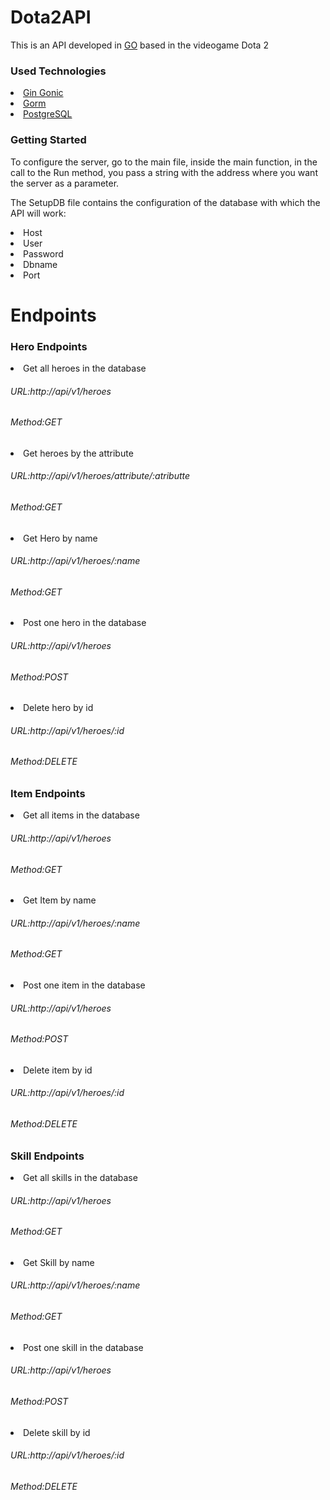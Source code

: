 # Dota2API
<p>This is an API developed in <a href=https://go.dev/>GO</a> based in the videogame Dota 2</p>
<h3>Used Technologies</h3>
<li><a href=https://github.com/gin-gonic/gin>Gin Gonic</a></li>
<li><a href=https://gorm.io/>Gorm</a></li>
<li><a href=https://www.postgresql.org//>PostgreSQL</a></li>

<h3>Getting Started</h3>
<p>To configure the server, go to the main file, inside the main function, 
in the call to the Run method, you pass a string with the address where 
you want the server as a parameter.</p>
<p>The SetupDB file contains the configuration of the database with which the API will work:
<li>Host</li>
<li>User</li>
<li>Password</li>
<li>Dbname</li>
<li>Port</li>
</p>


<h1>Endpoints</h1>

<h3>Hero Endpoints</h3>
<li>Get all heroes in the database</li>
<h6>URL:http://api/v1/heroes</h6>
<h6>Method:GET</h6>

<li>Get heroes by the attribute</li>
<h6>URL:http://api/v1/heroes/attribute/:atributte</h6>
<h6>Method:GET</h6>

<li>Get Hero by name</li>
<h6>URL:http://api/v1/heroes/:name</h6>
<h6>Method:GET</h6>

<li>Post one hero in the database</li>
<h6>URL:http://api/v1/heroes</h6>
<h6>Method:POST</h6>

<li>Delete hero by id</li>
<h6>URL:http://api/v1/heroes/:id</h6>
<h6>Method:DELETE</h6>

<h3>Item Endpoints</h3>
<li>Get all items in the database</li>
<h6>URL:http://api/v1/heroes</h6>
<h6>Method:GET</h6>

<li>Get Item by name</li>
<h6>URL:http://api/v1/heroes/:name</h6>
<h6>Method:GET</h6>

<li>Post one item in the database</li>
<h6>URL:http://api/v1/heroes</h6>
<h6>Method:POST</h6>

<li>Delete item by id</li>
<h6>URL:http://api/v1/heroes/:id</h6>
<h6>Method:DELETE</h6>

<h3>Skill Endpoints</h3>
<li>Get all skills in the database</li>
<h6>URL:http://api/v1/heroes</h6>
<h6>Method:GET</h6>

<li>Get Skill by name</li>
<h6>URL:http://api/v1/heroes/:name</h6>
<h6>Method:GET</h6>

<li>Post one skill in the database</li>
<h6>URL:http://api/v1/heroes</h6>
<h6>Method:POST</h6>

<li>Delete skill by id</li>
<h6>URL:http://api/v1/heroes/:id</h6>
<h6>Method:DELETE</h6>



